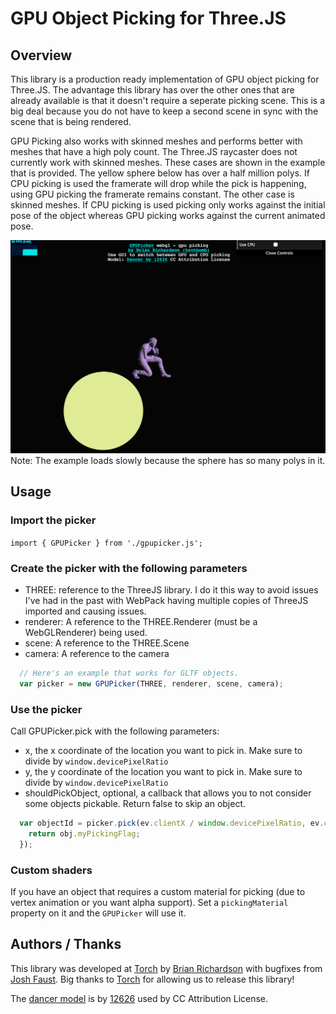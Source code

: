# GPU Object Picking for Three.JS

## Overview

This library is a production ready implementation of GPU object picking for Three.JS.  The advantage this library has over the other ones that are already available is that it doesn't require a seperate picking scene.  This is a big deal because you do not have to keep a second scene in sync with the scene that is being rendered.

GPU Picking also works with skinned meshes and performs better with meshes that have a high poly count.  The Three.JS raycaster does not currently work with skinned meshes.  These cases are shown in the example that is provided.  The yellow sphere below has over a half million polys.  If CPU picking is used the framerate will drop while the pick is happening, using GPU picking the framerate remains constant.  The other case is skinned meshes.  If CPU picking is used picking only works against the initial pose of the object whereas GPU picking works against the current animated pose.

![Picking Example](docs/example.png)
Note: The example loads slowly because the sphere has so many polys in it.

## Usage

### Import the picker

`import { GPUPicker } from './gpupicker.js';`

### Create the picker with the following parameters

* THREE: reference to the ThreeJS library.  I do it this way to avoid issues I've had in the past with WebPack having multiple copies of ThreeJS imported and causing issues.
* renderer: A reference to the THREE.Renderer (must be a WebGLRenderer) being used.
* scene: A reference to the THREE.Scene
* camera: A reference to the camera

```javascript
  // Here's an example that works for GLTF objects.
  var picker = new GPUPicker(THREE, renderer, scene, camera);
```

### Use the picker

Call GPUPicker.pick with the following parameters:

* x, the x coordinate of the location you want to pick in.  Make sure to divide by `window.devicePixelRatio`
* y, the y coordinate of the location you want to pick in.  Make sure to divide by `window.devicePixelRatio`
* shouldPickObject, optional, a callback that allows you to not consider some objects pickable.  Return false to skip an object.

```javascript
  var objectId = picker.pick(ev.clientX / window.devicePixelRatio, ev.clientY / window.devicePixelRatio, obj => {
    return obj.myPickingFlag;
  });
```

### Custom shaders

If you have an object that requires a custom material for picking (due to vertex animation or you want alpha support).  Set a `pickingMaterial` property on it and the `GPUPicker` will use it.

## Authors / Thanks

This library was developed at [Torch](https://torch.app) by [Brian Richardson](https://github.com/bzztbomb/) with bugfixes from [Josh Faust](https://github.com/jfaust).  Big thanks to [Torch](https://torch.app) for allowing us to release this library!

The [dancer model](https://sketchfab.com/3d-models/breakdanceanimation--0b5ac21a30e34c2f8011d57d9e017295) is by [12626](https://sketchfab.com/12626) used by CC Attribution License.

